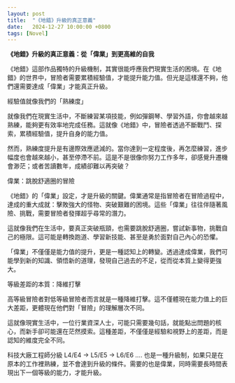 ```yaml
---
layout: post
title:  "《地錯》升級的真正意義"
date:   2024-12-27 10:00:00 +0800
tags: [Novel]
---
```


**《地錯》升級的真正意義：從「偉業」到更高維的自我**

《地錯》這部作品獨特的升級機制，其實很能呼應我們現實生活的困境。在《地錯》的世界中，冒險者需要累積經驗值，才能提升能力值。但光是這樣還不夠，他們還需要達成「偉業」才能真正升級。

經驗值就像我們的「熟練度」

就像我們在現實生活中，不斷練習某項技能，例如彈鋼琴、學習外語，你會越來越熟練，能夠更有效率地完成任務。這就像《地錯》中，冒險者透過不斷戰鬥、探索，累積經驗值，提升自身的能力值。

然而，熟練度提升是有邊際效應遞減的。當你達到一定程度後，再怎麼練習，進步幅度也會越來越小，甚至停滯不前。這是不是很像你努力工作多年，卻感覺升遷機會渺茫；或者苦讀數年，成績卻難以再突破？

偉業：跳脫舒適圈的冒險

《地錯》的「偉業」設定，才是升級的關鍵。偉業通常是指冒險者在冒險過程中，達成的重大成就：擊敗強大的怪物、突破艱難的困境。這些「偉業」往往伴隨著風險、挑戰，需要冒險者發揮超乎尋常的潛力。

這就像我們在生活中，要真正突破瓶頸，也需要跳脫舒適圈，嘗試新事物，挑戰自己的極限。這可能是轉換跑道、學習新技能、甚至是勇於面對自己內心的恐懼。

「偉業」不僅僅是能力值的提升，更是一種認知上的轉變。透過達成偉業，我們可能學到新的知識、領悟新的道理，發現自己過去的不足，從而從本質上變得更強大。

等級差距的本質：降維打擊

高等級冒險者對低等級冒險者而言就是一種降維打擊。這不僅體現在能力值上的巨大差距，更體現在他們對「冒險」的理解層次不同。

這就像現實生活中，一位行業資深人士，可能只需要幾句話，就能點出問題的核心，而新手卻可能還在茫然摸索。這種差距，不僅僅是經驗和視野上的差距，而是認知的維度完全不同。

科技大廠工程師分級 L4/E4 -> L5/E5 -> L6/E6 .... 也是一種升級制，如果只是在原本的工作裡熟練，並不會達到升級的條件。需要的也是偉業，同時需要長時間表現出下一個等級的能力，才能升級。